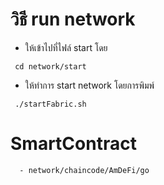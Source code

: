 # วิธี run network
  - ให้เข้าไปที่ไฟล์ start โดย
```
 cd network/start
 ```
  - ให้ทำการ start network โดยการพิมพ์ 
```
 ./startFabric.sh
```
# SmartContract
```
  - network/chaincode/AmDeFi/go
```

